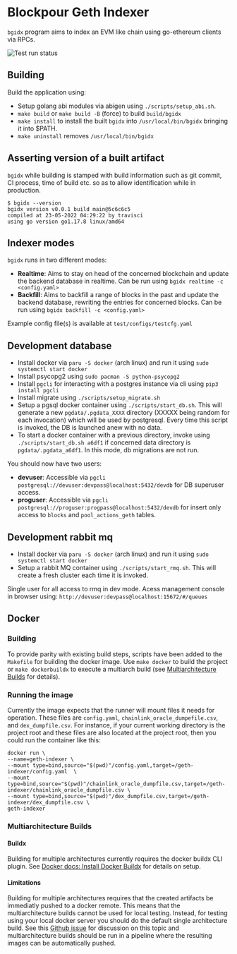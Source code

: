 # Blockpour Geth Indexer
`bgidx` program aims to index an EVM like chain using go-ethereum clients via RPCs.

![Test run status](https://github.com/Blockpour/Blockpour-Geth-Indexer/actions/workflows/gotest.yaml/badge.svg?branch=feat/v0.3.0)
## Building
Build the application using:
- Setup golang abi modules via abigen using `./scripts/setup_abi.sh`.
- `make build` or `make build -B` (force) to build `build/bgidx`
- `make install` to install the built `bgidx` into `/usr/local/bin/bgidx` bringing it into $PATH.
- `make uninstall` removes `/usr/local/bin/bgidx`

## Asserting version of a built artifact
`bgidx` while building is stamped with build information such as git commit, CI process, time of build etc. so as to allow identification while in production.
```
$ bgidx --version
bgidx version v0.0.1 build main@5c6c6c5
compiled at 23-05-2022 04:29:22 by travisci
using go version go1.17.8 linux/amd64
```

## Indexer modes
`bgidx` runs in two different modes: 
- **Realtime**: Aims to stay on head of the concerned blockchain and update the backend database in realtime. Can be run using `bgidx realtime -c <config.yaml>`
- **Backfill**: Aims to backfill a range of blocks in the past and update the backend database, rewriting the entries for concerned blocks. Can be run using `bgidx backfill -c <config.yaml>`

Example config file(s) is available at `test/configs/testcfg.yaml`

## Development database
- Install docker via `paru -S docker` (arch linux) and run it using `sudo systemctl start docker`
- Install psycopg2 using `sudo pacman -S python-psycopg2`
- Install `pgcli` for interacting with a postgres instance via cli using `pip3 install pgcli`
- Install migrate using `./scripts/setup_migrate.sh`
- Setup a pgsql docker container using `./scripts/start_db.sh`. This will generate a new `pgdata/.pgdata_XXXX` directory (XXXXX being random for each invocation) which will be used by postgresql. Every time this script is invoked, the DB is launched anew with no data.
- To start a docker container with a previous directory, invoke using `./scripts/start_db.sh a6df1` if concerned data directory is `pgdata/.pgdata_a6df1`. In this mode, db migrations are not run.

You should now have two users:
- **devuser**: Accessible via `pgcli postgresql://devuser:devpass@localhost:5432/devdb` for DB superuser access.
- **proguser**: Accessible via `pgcli postgresql://proguser:progpass@localhost:5432/devdb` for insert only access to `blocks` and `pool_actions_geth` tables.

## Development rabbit mq
- Install docker via `paru -S docker` (arch linux) and run it using `sudo systemctl start docker`
- Setup a rabbit MQ container using `./scripts/start_rmq.sh`. This will create a fresh cluster each time it is invoked.

Single user for all access to rmq in dev mode. Acess management console in browser using: `http://devuser:devpass@localhost:15672/#/queues`

## Docker 

### Building
To provide parity with existing build steps, scripts have been added to the `Makefile` for building the docker image. Use `make docker` to build the project or `make dockerbuildx` to execute a multiarch build (see [Multiarchitecture Builds](#multiarchitecture-builds) for details).

### Running the image
Currently the image expects that the runner will mount files it needs for operation. These files are `config.yaml`, `chainlink_oracle_dumpefile.csv`, and `dex_dumpfile.csv`. For instance, if your current working directory is the project root and these files are also located at the project root, then you could run the container like this:

```
docker run \
--name=geth-indexer \
--mount type=bind,source="$(pwd)"/config.yaml,target=/geth-indexer/config.yaml  \
--mount type=bind,source="$(pwd)"/chainlink_oracle_dumpfile.csv,target=/geth-indexer/chainlink_oracle_dumpfile.csv \
--mount type=bind,source="$(pwd)"/dex_dumpfile.csv,target=/geth-indexer/dex_dumpfile.csv \
geth-indexer
```

### Multiarchitecture Builds

#### Buildx
Building for multiple architectures currently requires the docker buildx CLI plugin.  See [Docker docs: Install Docker Buildx](https://docs.docker.com/build/install-buildx/) for details on setup.

#### Limitations
Building for multiple architectures requires that the created artifacts be immediatly pushed to a docker remote. This means that the multiarchitecture builds cannot be used for local testing. Instead, for testing using your local docker server you should do the default single architecture build. See this [Github issue](https://github.com/docker/buildx/issues/59) for discussion on this topic and multiarchitecture builds should be run in a pipeline where the resulting images can be automatically pushed.
